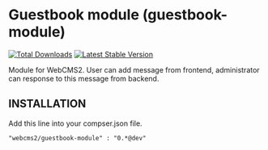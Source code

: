 Guestbook module (guestbook-module)
=========================

[![Total Downloads](https://poser.pugx.org/webcms2/guestbook-module/downloads.png)](https://packagist.org/packages/webcms2/guestbook-module)
[![Latest Stable Version](https://poser.pugx.org/webcms2/guestbook-module/v/stable.png)](https://github.com/ufik/guestbook-module/releases)

Module for WebCMS2. User can add message from frontend, administrator can response to this message from backend.


INSTALLATION
-

Add this line into your compser.json file.

```
"webcms2/guestbook-module" : "0.*@dev"
```
